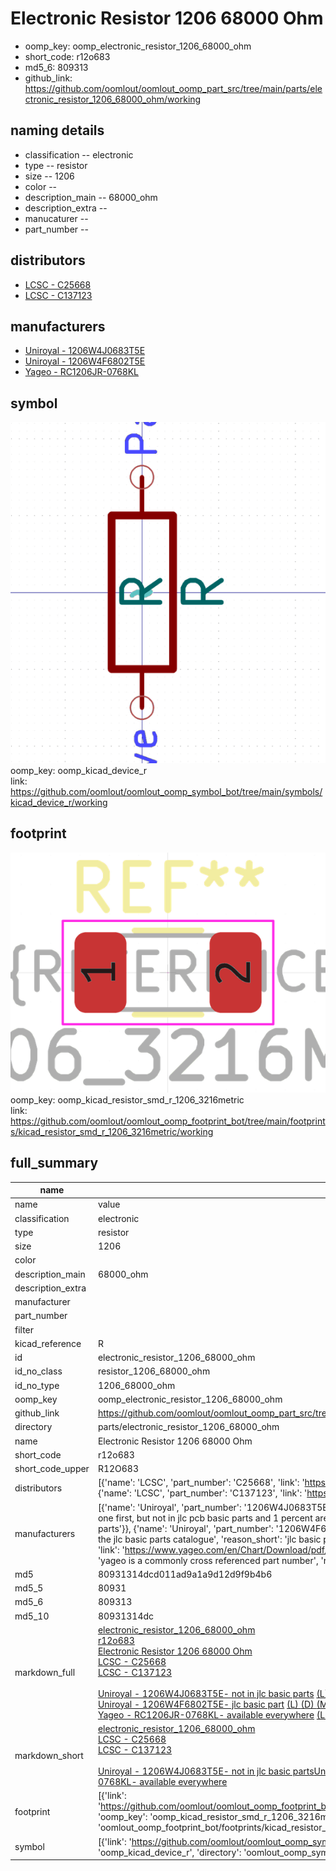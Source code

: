 # Electronic Resistor 1206 68000 Ohm

  
* oomp_key: oomp_electronic_resistor_1206_68000_ohm 
* short_code: r12o683
* md5_6: 809313  
* github_link: https://github.com/oomlout/oomlout_oomp_part_src/tree/main/parts/electronic_resistor_1206_68000_ohm/working  
## naming details
* classification -- electronic
* type -- resistor
* size -- 1206
* color -- 
* description_main -- 68000_ohm
* description_extra -- 
* manucaturer -- 
* part_number -- 

## distributors
* [LCSC - C25668](https://lcsc.com/product-detail/C25668.html)  
* [LCSC - C137123](https://lcsc.com/product-detail/C137123.html)  

## manufacturers
* [Uniroyal - 1206W4J0683T5E]()  
* [Uniroyal - 1206W4F6802T5E]()  
* [Yageo - RC1206JR-0768KL](https://www.yageo.com/en/Chart/Download/pdf/RC1206JR-0768KL)  

## symbol

![](symbol/0/working/working_600.png)  
oomp_key: oomp_kicad_device_r  
link: https://github.com/oomlout/oomlout_oomp_symbol_bot/tree/main/symbols/kicad_device_r/working  

## footprint

![](footprint/0/working/working_600.png)  
oomp_key: oomp_kicad_resistor_smd_r_1206_3216metric  
link: https://github.com/oomlout/oomlout_oomp_footprint_bot/tree/main/footprints/kicad_resistor_smd_r_1206_3216metric/working  

## full_summary
| name | value | 
| --- | --- | 
| name | value | 
| classification | electronic | 
| type | resistor | 
| size | 1206 | 
| color |  | 
| description_main | 68000_ohm | 
| description_extra |  | 
| manufacturer |  | 
| part_number |  | 
| filter |  | 
| kicad_reference | R | 
| id | electronic_resistor_1206_68000_ohm | 
| id_no_class | resistor_1206_68000_ohm | 
| id_no_type | 1206_68000_ohm | 
| oomp_key | oomp_electronic_resistor_1206_68000_ohm | 
| github_link | https://github.com/oomlout/oomlout_oomp_part_src/tree/main/parts/electronic_resistor_1206_68000_ohm/working | 
| directory | parts/electronic_resistor_1206_68000_ohm | 
| name | Electronic Resistor 1206 68000 Ohm | 
| short_code | r12o683 | 
| short_code_upper | R12O683 | 
| distributors | [{'name': 'LCSC', 'part_number': 'C25668', 'link': 'https://lcsc.com/product-detail/C25668.html', 'id': 'distributor_lcsc'}, {'name': 'LCSC', 'part_number': 'C137123', 'link': 'https://lcsc.com/product-detail/C137123.html', 'id': 'distributor_lcsc'}] | 
| manufacturers | [{'name': 'Uniroyal', 'part_number': '1206W4J0683T5E', 'link': '', 'id': 'manufacturer_uniroyal', 'note': {'reason': 'did this one first, but not in jlc pcb basic parts and 1 percent are and they are the same price', 'reason_short': 'not in jlc basic parts'}}, {'name': 'Uniroyal', 'part_number': '1206W4F6802T5E', 'link': '', 'id': 'manufacturer_uniroyal', 'note': {'reason': 'in the jlc basic parts catalogue', 'reason_short': 'jlc basic part'}}, {'name': 'Yageo', 'part_number': 'RC1206JR-0768KL', 'link': 'https://www.yageo.com/en/Chart/Download/pdf/RC1206JR-0768KL', 'id': 'manufacturer_yageo', 'note': {'reason': 'yageo is a commonly cross referenced part number', 'reason_short': 'available everywhere'}}] | 
| md5 | 80931314dcd011ad9a1a9d12d9f9b4b6 | 
| md5_5 | 80931 | 
| md5_6 | 809313 | 
| md5_10 | 80931314dc | 
| markdown_full | [electronic_resistor_1206_68000_ohm](https://github.com/oomlout/oomlout_oomp_part_src/tree/main/parts/electronic_resistor_1206_68000_ohm/working)<br>[r12o683](https://github.com/oomlout/oomlout_oomp_part_src/tree/main/parts/electronic_resistor_1206_68000_ohm/working)<br>[Electronic Resistor 1206 68000 Ohm](https://github.com/oomlout/oomlout_oomp_part_src/tree/main/parts/electronic_resistor_1206_68000_ohm/working)<br>[LCSC - C25668<br>](https://lcsc.com/product-detail/C25668.html)[LCSC - C137123<br>](https://lcsc.com/product-detail/C137123.html)<br>[Uniroyal - 1206W4J0683T5E- not in jlc basic parts]() [(L)  ](https://www.lcsc.com/search?q=1206W4J0683T5E)[(D)  ](https://www.digikey.com/en/products?keywords=1206W4J0683T5E)[(M)  ](https://www.mouser.com/Search/Refine?Keyword=1206W4J0683T5E)[(N)  ](https://www.newark.com/search?st=1206W4J0683T5E)[(SZ)  ](https://so.szlcsc.com/global.html?k=1206W4J0683T5E)<br>[Uniroyal - 1206W4F6802T5E- jlc basic part]() [(L)  ](https://www.lcsc.com/search?q=1206W4F6802T5E)[(D)  ](https://www.digikey.com/en/products?keywords=1206W4F6802T5E)[(M)  ](https://www.mouser.com/Search/Refine?Keyword=1206W4F6802T5E)[(N)  ](https://www.newark.com/search?st=1206W4F6802T5E)[(SZ)  ](https://so.szlcsc.com/global.html?k=1206W4F6802T5E)<br>[Yageo - RC1206JR-0768KL- available everywhere](https://www.yageo.com/en/Chart/Download/pdf/RC1206JR-0768KL) [(L)  ](https://www.lcsc.com/search?q=RC1206JR-0768KL)[(D)  ](https://www.digikey.com/en/products?keywords=RC1206JR-0768KL)[(M)  ](https://www.mouser.com/Search/Refine?Keyword=RC1206JR-0768KL)[(N)  ](https://www.newark.com/search?st=RC1206JR-0768KL)[(SZ)  ](https://so.szlcsc.com/global.html?k=RC1206JR-0768KL)<br> | 
| markdown_short | [electronic_resistor_1206_68000_ohm](https://github.com/oomlout/oomlout_oomp_part_src/tree/main/parts/electronic_resistor_1206_68000_ohm/working)<br>[LCSC - C25668<br>](https://lcsc.com/product-detail/C25668.html)[LCSC - C137123<br>](https://lcsc.com/product-detail/C137123.html)<br>[Uniroyal - 1206W4J0683T5E- not in jlc basic parts]()[Uniroyal - 1206W4F6802T5E- jlc basic part]()[Yageo - RC1206JR-0768KL- available everywhere](https://www.yageo.com/en/Chart/Download/pdf/RC1206JR-0768KL) | 
| footprint | [{'link': 'https://github.com/oomlout/oomlout_oomp_footprint_bot/tree/main/foootprntss/kicad_resistor_smd_r_1206_3216metric', 'oomp_key': 'oomp_kicad_resistor_smd_r_1206_3216metric', 'directory': 'oomlout_oomp_footprint_bot/footprints/kicad_resistor_smd_r_1206_3216metric//working/working.kicad_mod'}] | 
| symbol | [{'link': 'https://github.com/oomlout/oomlout_oomp_symbol_bot/tree/main/symbols/kicad_device_r', 'oomp_key': 'oomp_kicad_device_r', 'directory': 'oomlout_oomp_symbol_bot/symbols/kicad_device_r//working/working.kicad_sym'}] | 
